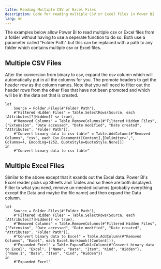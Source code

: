 ```yaml
---
title: Reading Multiple CSV or Excel Files
description: Code for reading multiple CSV or Excel files in Power BI
lang: en
---
```


The examples below allow Power BI to read multiple csv or Excel files from a folder without having to use a seperate function to do so. Both use a parameter called "Folder Path" but this can be replaced with a path to any folder which contains multiple csv or Excel files. 

## Multiple CSV Files
After the conversion from binary to csv, expand the csv column which will automatically put in all the columns for you. The promote headers to get the header row as the column names. Note that you will need to filter out the header rows from the other files that have not been promoted and which will be in the data set that is created.

```powerquery
let
    Source = Folder.Files(#"Folder Path"),
    #"Filtered Hidden Files" = Table.SelectRows(Source, each [Attributes]?[Hidden]? <> true),
    #"Removed Columns" = Table.RemoveColumns(#"Filtered Hidden Files",{"Extension", "Date accessed", "Date modified", "Date created", "Attributes", "Folder Path"}),
    #"Convert binary data to csv table" = Table.AddColumn(#"Removed Columns", "csv", each Csv.Document([Content],[Delimiter=",", Columns=4, Encoding=1252, QuoteStyle=QuoteStyle.None]))
in
    #"Convert binary data to csv table"
```
## Multiple Excel Files
Similar to the above except that it exands out the Excel data. Power BI's Excel reader picks up Sheets and Tables and so these are both displayed. Filter to what you need, remove un-needed columns (probably everything except the Data and maybe the file name) and then expand the Data column.
```powerquery
let
    Source = Folder.Files(#"Folder Path"),
    #"Filtered Hidden Files" = Table.SelectRows(Source, each [Attributes]?[Hidden]? <> true),
    #"Removed Columns" = Table.RemoveColumns(#"Filtered Hidden Files",{"Extension", "Date accessed", "Date modified", "Date created", "Attributes", "Folder Path"}),
    #"Convert binary data to Excel" = Table.AddColumn(#"Removed Columns", "Excel", each Excel.Workbook([Content])),
    #"Expanded Excel" = Table.ExpandTableColumn(#"Convert binary data to Excel", "Excel", {"Name", "Data", "Item", "Kind", "Hidden"}, {"Name.1", "Data", "Item", "Kind", "Hidden"})
in
    #"Expanded Excel"
```